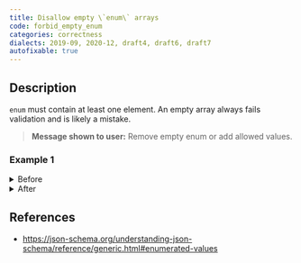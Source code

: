 ```yaml
---
title: Disallow empty \`enum\` arrays
code: forbid_empty_enum
categories: correctness
dialects: 2019-09, 2020-12, draft4, draft6, draft7
autofixable: true
---
```


## Description
`enum` must contain at least one element. An empty array always fails validation and is likely a mistake.

> **Message shown to user:**
> Remove empty enum or add allowed values.

### Example 1
<details><summary>Before</summary>

```json
{
  "$schema": "https://json-schema.org/draft/2020-12/schema",
  "enum": []
}
```
</details>

<details><summary>After</summary>

```json
{
  "$schema": "https://json-schema.org/draft/2020-12/schema",
  "enum": [
    "value1",
    "value2"
  ]
}
```
</details>

## References
* <https://json-schema.org/understanding-json-schema/reference/generic.html#enumerated-values>
